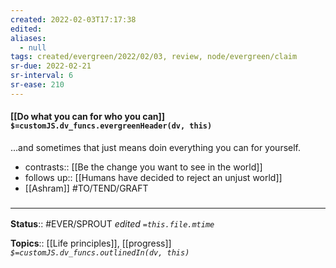 ```yaml
---
created: 2022-02-03T17:17:38 
edited: 
aliases:
  - null
tags: created/evergreen/2022/02/03, review, node/evergreen/claim
sr-due: 2022-02-21
sr-interval: 6
sr-ease: 210
---
```


#### [[Do what you can for who you can]] `$=customJS.dv_funcs.evergreenHeader(dv, this)`

...and sometimes that just means doin everything you can for yourself.
- contrasts:: [[Be the change you want to see in the world]]
- follows up:: [[Humans have decided to reject an unjust world]]
- [[Ashram]] #TO/TEND/GRAFT 

### <hr class="footnote"/>

**Status**:: #EVER/SPROUT
*edited `=this.file.mtime`*

**Topics**:: [[Life principles]], [[progress]]
*`$=customJS.dv_funcs.outlinedIn(dv, this)`*
